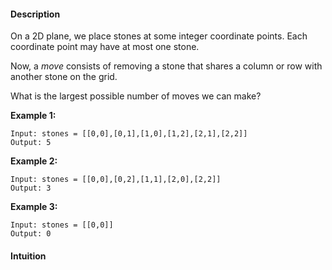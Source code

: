 #### Description

On a 2D plane, we place stones at some integer coordinate points. Each coordinate point may have at most one stone.

Now, a *move* consists of removing a stone that shares a column or row with another stone on the grid.

What is the largest possible number of moves we can make?

 

**Example 1:**

```
Input: stones = [[0,0],[0,1],[1,0],[1,2],[2,1],[2,2]]
Output: 5
```

**Example 2:**

```
Input: stones = [[0,0],[0,2],[1,1],[2,0],[2,2]]
Output: 3
```

**Example 3:**

```
Input: stones = [[0,0]]
Output: 0
```



#### Intuition

